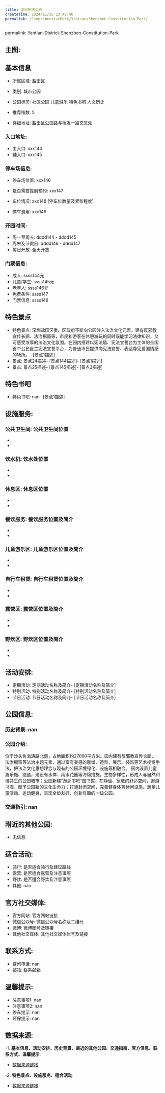 ```yaml
---
title: 深圳宪法公园
createTime: 2024/11/30 23:48:40
permalink: /ComprehensivePark/Yantian/Shenzhen-Constitution-Park/
---
```

permalink: Yantian-District-Shenzhen-Constitution-Park
<!-- ## 游玩路径: -->
## 主图:
<ImageCard
image="https://cgj.sz.gov.cn/img/4/4005/4005941/10775203.jpg"
title= "深圳宪法公园"
description= "位于沙头角海涛路北侧，占地面积约27000平方米。园内建有反邪教宣传长廊、法治橱窗等法治主题元素，通过富有美感的雕塑、造型、展示、装饰等艺术视觉手法，把法治文化"
date="2024/11/30"
href="/"
author="深圳公园"
/>

## 基本信息

- 所属区域: 盐田区

- 类别: 城市公园

- 公园标签: 社区公园 儿童游乐 特色书吧 人文历史

- 推荐指数: 5

- 详细地址: 盐田区公园路与桥发一路交叉处

### 入口地址:
- 主入口: xxx144
- 辅入口: xxx145
### 停车场信息:
- 停车场位置: xxx146

- 是否需要提前预约: xxx147

- 车位情况: xxx148 [停车位数量及紧张程度]

- 停车费用: xxx149

### 开园时间:
- 周一至周五: dddd144 - dddd145
- 周末及节假日: dddd146 - dddd147
- 每日开放: 全天开放

### 门票信息:
- 成人: ssss144元
- 儿童/学生: ssss145元
- 老年人: ssss146元
- 免费条件: ssss147
- 门票信息: ssss148
## 特色景点
- 特色景点: 深圳盐田区委、区政府不断向公园注入法治文化元素，建有反邪教宣传长廊、法治橱窗等，市民和游客在休憩游玩的同时既能学习法律知识，又可感受浓厚的法治文化氛围。在园内搭建以宪法墙、宪法宣誓台为主体的全国首个公民自主宪法宣誓平台，为普通市民提供向宪法宣誓、表达尊宪爱国情感的场所。- [景点1描述]
- 景点: 景点24描述- [景点144描述]- [景点1描述]
- 景点: 景点25描述- [景点145描述]- [景点2描述]
## 特色书吧
- 特色书吧: nan- [景点1描述]
## 设施服务:
### 公共卫生间: 公共卫生间位置
- 
- 
### 饮水机: 饮水处位置
- 
- 
### 休息区: 休息区位置
- 
- 
### 餐饮服务: 餐饮服务位置及简介
- 
- 
### 儿童游乐区: 儿童游乐区位置及简介
- 
- 
### 自行车租赁: 自行车租赁位置及简介
- 
- 
### 露营区: 露营区位置及简介
- 
- 
### 野炊区: 野炊区位置及简介

- 
- 
## 活动安排:
- 定期活动: 定期活动名称及简介- [定期活动名称及简介]
- 特别活动: 特别活动名称及简介- [特别活动名称及简介]
- 节日活动: 节日活动名称及简介- [节日活动名称及简介]
## 公园信息:
### 历史背景: nan
### 公园介绍: 
位于沙头角海涛路北侧，占地面积约27000平方米。园内建有反邪教宣传长廊、法治橱窗等法治主题元素，通过富有美感的雕塑、造型、展示、装饰等艺术视觉手法，把法治文化思想理念与现有的公园环境绿化、设施等相融合。
园内设置儿童游乐施、跑道，建设有水体、雨水花园等海绵措施，生物多样性，形成人与自然和谐共生的公园城市；公园新建“邂逅书吧”图书馆，在静谧、宽敞的舒适空间，遨游书海，赋予公园新的文化生命力；打通封闭空间，完善健身体育休闲设施，满足儿童活动、运动健身，实现全龄友好、创新有趣的一级公园。
### 交通指引: nan

## 附近的其他公园:
- 无信息

## 适合活动:
- 骑行: 是否适合骑行及建议路线
- 露营: 是否适合露营及注意事项
- 野炊: 是否适合野炊及注意事项
- 其他: nan

## 官方社交媒体:
- 官方网站: 官方网站链接
- 微信公众号: 微信公众号名称及二维码
- 微博: 微博账号及链接
- 其他社交媒体: 其他社交媒体账号及链接

## 联系方式:
- 咨询电话: nan
- 邮箱: 联系邮箱

## 温馨提示:
- 注意事项1: nan
- 注意事项2: nan
- 停车提示: nan
- 环保提示: nan

## 数据来源:
-1. **基本信息、活动安排、历史背景、最近的其他公园、交通指南、官方信息、联系方式、温馨提示**:
- [数据来源链接](https://cgj.sz.gov.cn/xsmh/gysz/csgy/content/post_10775203.html)

-2. **特色景点、设施服务、适合活动**:
- [数据来源链接](https://cgj.sz.gov.cn/xsmh/gysz/csgy/content/post_10775203.html)

